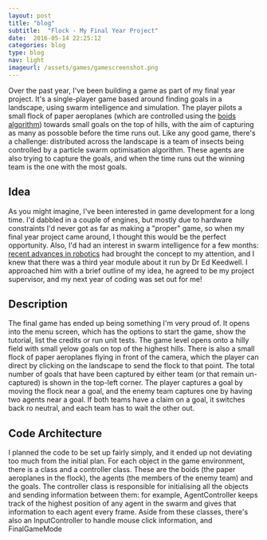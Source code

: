 ```yaml
---
layout: post
title: "blog"
subtitle:  "Flock - My Final Year Project"
date:  2016-05-14 22:25:12
categories: blog
type: blog
nav: light
imageurl: /assets/games/gamescreenshot.png
---
```


Over the past year, I've been building a game as part of my final year project. It's a single-player game based around finding goals in a landscape, using swarm intelligence and simulation. The player pilots a small flock of paper aeroplanes (which are controlled using the [boids algorithm](http://www.red3d.com/cwr/boids/)) towards small goals on the top of hills, with the aim of capturing as many as possoble before the time runs out. 
Like any good game, there's a challenge: distributed across the landscape is a team of insects being controlled by a particle swarm optimisation algorithm. These agents are also trying to capture the goals, and when the time runs out the winning team is the one with the most goals.
## Idea
As you might imagine, I've been interested in game development for a long time. I'd dabbled in a couple of engines, but mostly due to hardware constraints I'd never got as far as making a "proper" game, so when my final year project came around, I thought this would be the perfect opportunity. 
Also, I'd had an interest in swarm intelligence for a few months: [recent advances in robotics](https://www.youtube.com/watch?v=G1t4M2XnIhI) had brought the concept to my attention, and I knew that there was a third year module about it run by Dr Ed Keedwell. I approached him with a brief outline of my idea, he agreed to be my project supervisor, and my next year of coding was set out for me!
## Description
The final game has ended up being something I'm very proud of. It opens into the menu screen, which has the options to start the game, show the tutorial, list the credits or run unit tests.
The game level opens onto a hilly field with small yelow goals on top of the highest hills. There is also a small flock of paper aeroplanes flying in front of the camera, which the player can direct by clicking on the landscape to send the flock to that point.
The total number of goals that have been captured by either team (or that remain un-captured) is shown in the top-left corner. The player captures a goal by moving the flock near a goal, and the enemy team captures one by having two agents near a goal. If both teams have a claim on a goal, it switches back ro neutral, and each team has to wait the other out.
## Code Architecture
I planned the code to be set up fairly simply, and it ended up not deviating too much from the initial plan. For each object in the game environment, there is a class and a controller class. These are the boids (the paper aeroplanes in the flock), the agents (the members of the enemy team) and the goals. The controller class is responsible for initialising all the objects and sending information between them: for example, AgentController keeps track of the highest position of any agent in the swarm and gives that information to each agent every frame. Aside from these classes, there's also an InputController to handle mouse click information, and FinalGameMode
